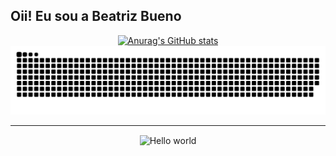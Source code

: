 ## Oii! Eu sou a Beatriz Bueno


<div align="center">
  <a href="https://github.com/anuraghazra/github-readme-stats">
    <img src="https://github-readme-stats.vercel.app/api?username=Buenoobeatriz&theme=dracula" alt="Anurag's GitHub stats" />
  </a>
</div>


 <picture>
  <source media="(prefers-color-scheme: dark)" srcset="https://raw.githubusercontent.com/AecioJose/AecioJose/output/github-contribution-grid-snake-dark.svg">
  <source media="(prefers-color-scheme: light)" srcset="https://raw.githubusercontent.com/Buenoobeatriz/Buenoobeatriz/output/github-contribution-grid-snake.svg">
  <img alt="github contribution grid snake animation" src="https://raw.githubusercontent.com/AecioJose/AecioJose/output/github-contribution-grid-snake.svg">
</picture>


---


<div align="center">
  <img src="https://media1.tenor.com/m/K1BllVuJLv8AAAAd/sakura-anime.gif" alt="Hello world" align="center" height="200">
</div>
